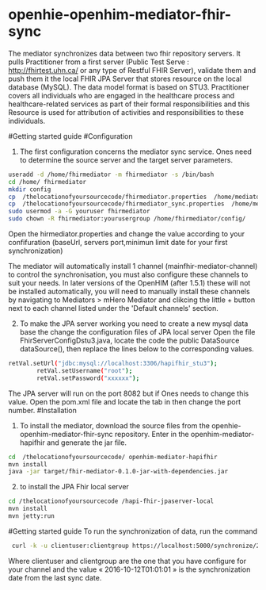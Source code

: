 # openhie-openhim-mediator-fhir-sync
The mediator synchronizes data between two fhir repository servers.
It pulls Practitioner from a first server (Public Test Serve : http://fhirtest.uhn.ca/ or any type of Restful FHIR Server), validate them and push them it the local FHIR JPA Server that stores   resource on the local database (MySQL). The data model format is based on STU3.
Practitioner covers all individuals who are engaged in the healthcare process and healthcare-related services as part of their formal responsibilities and this Resource is used for attribution of activities and responsibilities to these individuals.

#Getting started guide
#Configuration
1. The first configuration concerns the mediator sync service. Ones need to determine the source server and the target server parameters.
```sh
useradd -d /home/fhirmediator -m fhirmediator -s /bin/bash
cd /home/ fhirmediator
mkdir config
cp  /thelocationofyoursourcecode/fhirmediator.properties  /home/mediator/config/
cp  /thelocationofyoursourcecode/fhirmediator_sync.properties  /home/mediator/config/
sudo usermod -a -G youruser fhirmediator
sudo chown -R fhirmediator:yourusergroup /home/fhirmediator/config/
 ```

Open the hirmediator.properties and change the value according to your confifuration (baseUrl, servers port,minimun limit date for your first synchronization)

The mediator will automatically install 1 channel (mainfhir-mediator-channel) to control the synchronisation, you must also configure these channels to suit your needs. In later versions of the OpenHIM (after 1.5.1) these will not be installed automatically, you will need to manually install these channels by navigating to Mediators > mHero Mediator and clikcing the little + button next to each channel listed under the 'Default channels' section.

2. To make the JPA server working you need to create a new mysql data base the change the configuration files of JPA local server
Open the file FhirServerConfigDstu3.java, locate the code the public DataSource dataSource(), then  replace the lines below to the corresponding values.

```sh
retVal.setUrl("jdbc:mysql://localhost:3306/hapifhir_stu3");
		retVal.setUsername("root");
		retVal.setPassword("xxxxxx");
```
The JPA server will run on the port 8082 but if Ones needs to change this value. Open the pom.xml file and locate the tab <httpConnector> in <configuration> then change the port number.
#Installation

1. To install the mediator, download the source files from the openhie-openhim-mediator-fhir-sync repository. Enter in the openhim-mediator-hapifhir and generate the jar file.

```sh
cd  /thelocationofyoursourcecode/ openhim-mediator-hapifhir
mvn install
java -jar target/fhir-mediator-0.1.0-jar-with-dependencies.jar
```

2. to install the JPA Fhir local server

```sh
cd /thelocationofyoursourcecode /hapi-fhir-jpaserver-local
mvn install
mvn jetty:run
```

#Getting started guide
To run the synchronization of data, run the command
```sh
 curl -k -u clientuser:clientgroup https://localhost:5000/synchronize/2016-10-12T01:01:01
 ```

Where clientuser and clientgroup are the one that you have configure for your channel and the value « 2016-10-12T01:01:01 » is the synchronization date from the last sync date.
